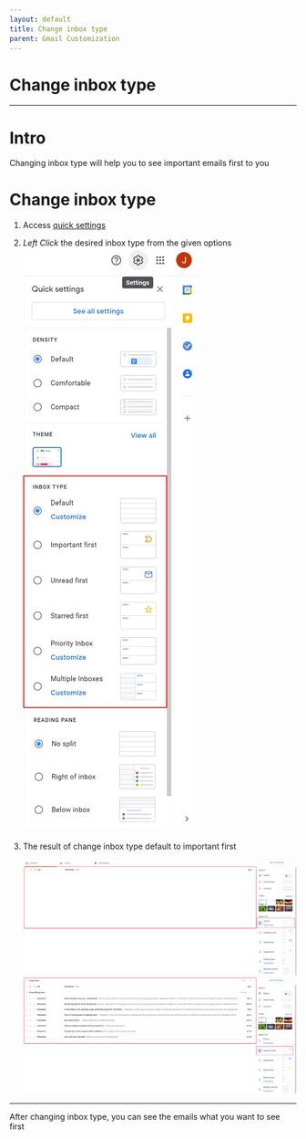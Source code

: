 ```yaml
---
layout: default
title: Change inbox type
parent: Gmail Customization
---
```



# Change inbox type

---
# Intro
Changing inbox type will help you to see important emails first to you

# Change inbox type

1. Access [quick settings](https://joonior-programmer.github.io/Gmail_Docs/docs/basics)

2. *Left Click* the desired inbox type from the given options
    <img src = "https://github.com/Joonior-Programmer/Gmail_Docs/blob/master/assets/images/ChangeInboxType/Inbox_type.png?raw=true">

3. The result of change inbox type default to important first

    <img src = "https://github.com/Joonior-Programmer/Gmail_Docs/blob/master/assets/images/ChangeInboxType/Result_default.png?raw=true">

    <img src = "https://github.com/Joonior-Programmer/Gmail_Docs/blob/master/assets/images/ChangeInboxType/Result_important.png?raw=true">

---
After changing inbox type, you can see the emails what you want to see first